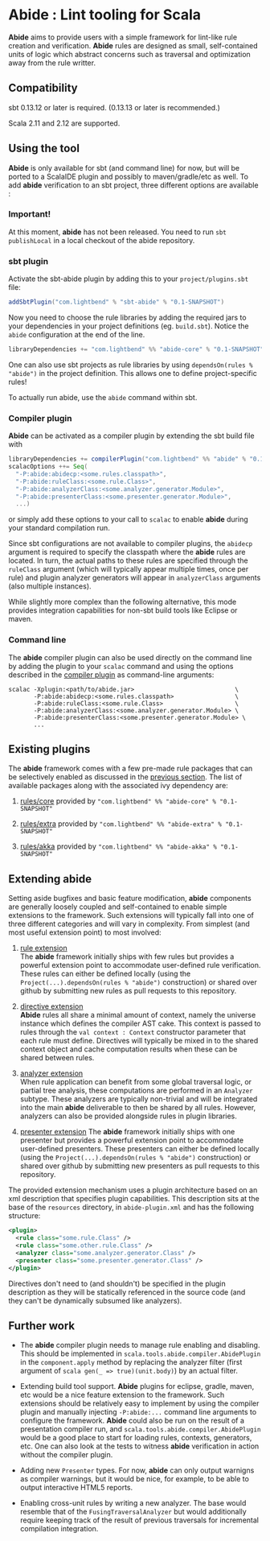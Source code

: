 # Abide : Lint tooling for Scala

**Abide** aims to provide users with a simple framework for lint-like rule creation and verification.
**Abide** rules are designed as small, self-contained units of logic which abstract concerns such as traversal and
optimization away from the rule writter.

## Compatibility

sbt 0.13.12 or later is required. (0.13.13 or later is recommended.)

Scala 2.11 and 2.12 are supported.

## Using the tool

**Abide** is only available for sbt (and command line) for now, but will be ported to a ScalaIDE plugin and possibly to maven/gradle/etc as well. To add **abide** verification to an sbt project, three different options are available :

### Important!

At this moment, **abide** has not been released. You need to run `sbt publishLocal` in a local checkout of the abide repository.

### sbt plugin

Activate the sbt-abide plugin by adding this to your `project/plugins.sbt` file:

```scala
addSbtPlugin("com.lightbend" % "sbt-abide" % "0.1-SNAPSHOT")
```

Now you need to choose the rule libraries by adding the required jars to your dependencies in your project definitions (eg. `build.sbt`). Notice the `abide` configuration at the end of the line.

```scala
libraryDependencies += "com.lightbend" %% "abide-core" % "0.1-SNAPSHOT" % "abide"
```

One can also use sbt projects as rule libraries by using `dependsOn(rules % "abide")` in the project definition. This allows one to define project-specific rules!

To actually run abide, use the `abide` command within sbt.

### Compiler plugin

**Abide** can be activated as a compiler plugin by extending the sbt build file with

```scala
libraryDependencies += compilerPlugin("com.lightbend" %% "abide" % "0.1-SNAPSHOT")
scalacOptions ++= Seq(
  "-P:abide:abidecp:<some.rules.classpath>",
  "-P:abide:ruleClass:<some.rule.Class>",
  "-P:abide:analyzerClass:<some.analyzer.generator.Module>",
  "-P:abide:presenterClass:<some.presenter.generator.Module>",
  ...)
```

or simply add these options to your call to `scalac` to enable **abide** during your standard compilation run.

Since sbt configurations are not available to compiler plugins, the `abidecp` argument is required to specify the
classpath where the **abide** rules are located. In turn, the actual paths to these rules are specified through the
`ruleClass` argument (which will typically appear multiple times, once per rule) and plugin analyzer generators will
appear in `analyzerClass` arguments (also multiple instances).

While slightly more complex than the following alternative, this mode provides integration capabilities for non-sbt
build tools like Eclipse or maven.

### Command line

The **abide** compiler plugin can also be used directly on the command line by adding the plugin to your `scalac` command and using the options described in the [compiler plugin](#compiler-plugin) as command-line arguments:
```
scalac -Xplugin:<path/to/abide.jar>                            \
       -P:abide:abidecp:<some.rules.classpath>                 \
       -P:abide:ruleClass:<some.rule.Class>                    \
       -P:abide:analyzerClass:<some.analyzer.generator.Module> \
       -P:abide:presenterClass:<some.presenter.generator.Module> \
       ...
```

## Existing plugins

The **abide** framework comes with a few pre-made rule packages that can be selectively enabled as discussed in the [previous section](#using-the-tool). The list of available packages along with the associated ivy dependency are:

1. [rules/core](/wiki/core-rules.md) provided by `"com.lightbend" %% "abide-core" % "0.1-SNAPSHOT"`

2. [rules/extra](/wiki/extra-rules.md) provided by `"com.lightbend" %% "abide-extra" % "0.1-SNAPSHOT"`

3. [rules/akka](/wiki/akka-rules.md) provided by `"com.lightbend" %% "abide-akka" % "0.1-SNAPSHOT"`

## Extending abide

Setting aside bugfixes and basic feature modification, **abide** components are generally loosely coupled and self-contained to enable simple extensions to the framework. Such extensions will typically fall into one of three different categories and will vary in complexity. From simplest (and most useful extension point) to most involved:

1. [rule extension](/wiki/rules.md)  
The **abide** framework initially ships with few rules but provides a powerful extension point to accommodate user-defined
rule verification. These rules can either be defined locally (using the `Project(...).dependsOn(rules % "abide")` construction) or shared over github by submitting new rules as pull requests to this repository.

2. [directive extension](/wiki/extensions.md#adding-new-directives)  
**Abide** rules all share a minimal amount of context, namely the universe instance which defines the compiler AST cake. This context is passed to rules through the `val context : Context` constructor parameter that each rule must define. Directives will typically be mixed in to the shared context object and cache computation results when these can be shared between rules.

3. [analyzer extension](/wiki/extensions.md#defining-analyzers)  
When rule application can benefit from some global traversal logic, or partial tree analysis, these computations are
performed in an `Analyzer` subtype. These analyzers are typically non-trivial and will be integrated into the main **abide** deliverable to then be shared by all rules. However, analyzers can also be provided alongside rules in plugin
libraries.

4. [presenter extension](/wiki/extensions.md#defining-presenters)
The **abide** framework initially ships with one presenter but provides a powerful extension point to accommodate user-defined
presenters. These presenters can either be defined locally (using the `Project(...).dependsOn(rules % "abide")` construction) or shared over github by submitting new presenters as pull requests to this repository.

The provided extension mechanism uses a plugin architecture based on an xml description that specifies plugin
capabilities. This description sits at the base of the `resources` directory, in `abide-plugin.xml` and has the 
following structure:
```xml
<plugin>
  <rule class="some.rule.Class" />
  <rule class="some.other.rule.Class" />
  <analyzer class="some.analyzer.generator.Class" />
  <presenter class="some.presenter.generator.Class" />
</plugin>
```

Directives don't need to (and shouldn't) be specified in the plugin description as they will be statically referenced
in the source code (and they can't be dynamically subsumed like analyzers).

## Further work

- The **abide** compiler plugin needs to manage rule enabling and disabling. This should be implemented in
`scala.tools.abide.compiler.AbidePlugin` in the `component.apply` method by replacing the analyzer filter (first argument of
```scala gen(_ => true)(unit.body)```) by an actual filter.

- Extending build tool support. **Abide** plugins for eclipse, gradle, maven, etc would be a nice feature extension to the
framework. Such extensions should be relatively easy to implement by using the compiler plugin and manually injecting
`-P:abide:...` command line arguments to configure the framework. **Abide** could also be run on the result of a presentation
compiler run, and `scala.tools.abide.compiler.AbidePlugin` would be a good place to start for loading rules, contexts,
generators, etc. One can also look at the tests to witness **abide** verification in action without the compiler plugin.

- Adding new `Presenter` types. For now, **abide** can only output warnigns as compiler warnings, but it would be nice, for
example, to be able to output interactive HTML5 reports.

- Enabling cross-unit rules by writing a new analyzer. The base would resemble that of the `FusingTraversalAnalyzer` but
would additionally require keeping track of the result of previous traversals for incremental compilation integration.
